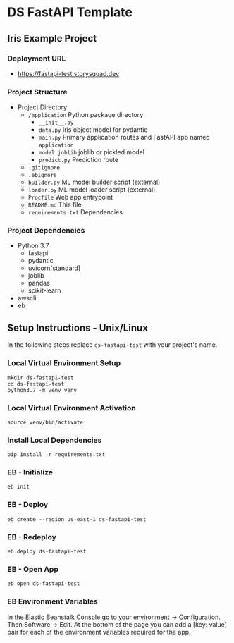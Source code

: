 # DS FastAPI Template
## Iris Example Project

### Deployment URL
- https://fastapi-test.storysquad.dev

### Project Structure
- Project Directory
    - `/application` Python package directory
        - `__init__.py`
        - `data.py` Iris object model for pydantic
        - `main.py` Primary application routes and FastAPI app named `application`
        - `model.joblib` joblib or pickled model
        - `predict.py` Prediction route
    - `.gitignore`
    - `.ebignore`
    - `builder.py` ML model builder script (external)
    - `loader.py` ML model loader script (external)
    - `Procfile` Web app entrypoint
    - `README.md` This file
    - `requirements.txt` Dependencies

### Project Dependencies
- Python 3.7
    - fastapi
    - pydantic
    - uvicorn[standard]
    - joblib
    - pandas
    - scikit-learn
- awscli
- eb

## Setup Instructions - Unix/Linux
In the following steps replace `ds-fastapi-test` with your project's name.

### Local Virtual Environment Setup
```
mkdir ds-fastapi-test
cd ds-fastapi-test
python3.7 -m venv venv
```

### Local Virtual Environment Activation
`source venv/bin/activate`

### Install Local Dependencies
`pip install -r requirements.txt`

### EB - Initialize
`eb init`

### EB - Deploy
`eb create --region us-east-1 ds-fastapi-test`

### EB - Redeploy
`eb deploy ds-fastapi-test`

### EB - Open App
`eb open ds-fastapi-test`

### EB Environment Variables
In the Elastic Beanstalk Console go to your environment -> Configuration. Then
Software -> Edit. At the bottom of the page you can add a [key: value] pair for 
each of the environment variables required for the app.
